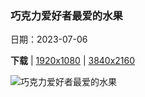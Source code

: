 ### 巧克力爱好者最爱的水果

日期：2023-07-06

**下载**  |  [1920x1080](https://cn.bing.com/th?id=OHR.CocoaPods_ZH-CN6192387360_1920x1080.jpg)  |  [3840x2160](https://cn.bing.com/th?id=OHR.CocoaPods_ZH-CN6192387360_UHD.jpg)

![巧克力爱好者最爱的水果](https://cn.bing.com/th?id=OHR.CocoaPods_ZH-CN6192387360_1920x1080.jpg "安班加的可可豆荚，马达加斯加 (© pierivb/Getty Images)")

